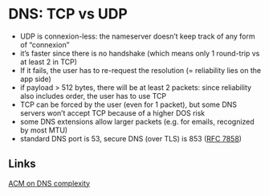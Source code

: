 # DNS: TCP vs UDP

- UDP is connexion-less: the nameserver doesn’t keep track of any form of “connexion”
- it’s faster since there is no handshake (which means only 1 round-trip vs at least 2 in TCP)
- If it fails, the user has to re-request the resolution (= reliability lies on the app side)
- if payload > 512 bytes, there will be at least 2 packets: since reliability also includes order, the user has to use TCP
- TCP can be forced by the user (even for 1 packet), but some DNS servers won’t accept TCP because of a higher DOS risk
- some DNS extensions allow larger packets (e.g. for emails, recognized by most MTU)
- standard DNS port is 53, secure DNS (over TLS) is 853 ([RFC 7858](https://tools.ietf.org/html/rfc7858))

## Links

[ACM on DNS complexity](https://queue.acm.org/detail.cfm?id=1242499)